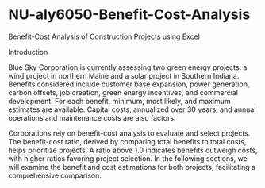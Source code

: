 # NU-aly6050-Benefit-Cost-Analysis
Benefit-Cost Analysis of Construction Projects using Excel

Introduction

Blue Sky Corporation is currently assessing two green energy projects: a wind project in northern Maine and a solar project in Southern Indiana. Benefits considered include customer base expansion, power generation, carbon offsets, job creation, green energy incentives, and commercial development. For each benefit, minimum, most likely, and maximum estimates are available. Capital costs, annualized over 30 years, and annual operations and maintenance costs are also factors.

Corporations rely on benefit-cost analysis to evaluate and select projects. The benefit-cost ratio, derived by comparing total benefits to total costs, helps prioritize projects. A ratio above 1.0 indicates benefits outweigh costs, with higher ratios favoring project selection. In the following sections, we will examine the benefit and cost estimations for both projects, facilitating a comprehensive comparison.
